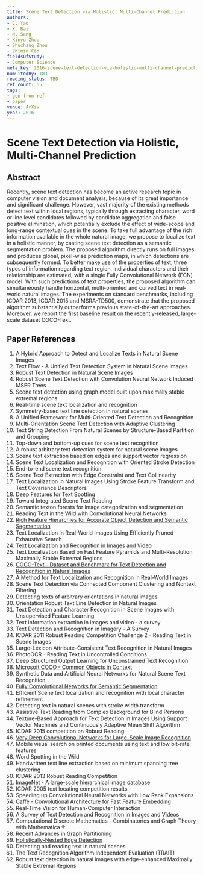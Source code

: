 ```yaml
---
title: Scene Text Detection via Holistic, Multi-Channel Prediction
authors:
- C. Yao
- X. Bai
- N. Sang
- Xinyu Zhou
- Shuchang Zhou
- Zhimin Cao
fieldsOfStudy:
- Computer Science
meta_key: 2016-scene-text-detection-via-holistic-multi-channel-prediction
numCitedBy: 183
reading_status: TBD
ref_count: 65
tags:
- gen-from-ref
- paper
venue: ArXiv
year: 2016
---
```


# Scene Text Detection via Holistic, Multi-Channel Prediction

## Abstract

Recently, scene text detection has become an active research topic in computer vision and document analysis, because of its great importance and significant challenge. However, vast majority of the existing methods detect text within local regions, typically through extracting character, word or line level candidates followed by candidate aggregation and false positive elimination, which potentially exclude the effect of wide-scope and long-range contextual cues in the scene. To take full advantage of the rich information available in the whole natural image, we propose to localize text in a holistic manner, by casting scene text detection as a semantic segmentation problem. The proposed algorithm directly runs on full images and produces global, pixel-wise prediction maps, in which detections are subsequently formed. To better make use of the properties of text, three types of information regarding text region, individual characters and their relationship are estimated, with a single Fully Convolutional Network (FCN) model. With such predictions of text properties, the proposed algorithm can simultaneously handle horizontal, multi-oriented and curved text in real-world natural images. The experiments on standard benchmarks, including ICDAR 2013, ICDAR 2015 and MSRA-TD500, demonstrate that the proposed algorithm substantially outperforms previous state-of-the-art approaches. Moreover, we report the first baseline result on the recently-released, large-scale dataset COCO-Text.

## Paper References

1. A Hybrid Approach to Detect and Localize Texts in Natural Scene Images
2. Text Flow - A Unified Text Detection System in Natural Scene Images
3. Robust Text Detection in Natural Scene Images
4. Robust Scene Text Detection with Convolution Neural Network Induced MSER Trees
5. Scene text detection using graph model built upon maximally stable extremal regions
6. Real-time scene text localization and recognition
7. Symmetry-based text line detection in natural scenes
8. A Unified Framework for Multi-Oriented Text Detection and Recognition
9. Multi-Orientation Scene Text Detection with Adaptive Clustering
10. Text String Detection From Natural Scenes by Structure-Based Partition and Grouping
11. Top-down and bottom-up cues for scene text recognition
12. A robust arbitrary text detection system for natural scene images
13. Scene text extraction based on edges and support vector regression
14. Scene Text Localization and Recognition with Oriented Stroke Detection
15. End-to-end scene text recognition
16. Scene Text Extraction with Edge Constraint and Text Collinearity
17. Text Localization in Natural Images Using Stroke Feature Transform and Text Covariance Descriptors
18. Deep Features for Text Spotting
19. Toward Integrated Scene Text Reading
20. Semantic texton forests for image categorization and segmentation
21. Reading Text in the Wild with Convolutional Neural Networks
22. [Rich Feature Hierarchies for Accurate Object Detection and Semantic Segmentation](2014-rich-feature-hierarchies-for-accurate-object-detection-and-semantic-segmentation)
23. Text Localization in Real-World Images Using Efficiently Pruned Exhaustive Search
24. Text Localization and Recognition in Images and Video
25. Text Localization Based on Fast Feature Pyramids and Multi-Resolution Maximally Stable Extremal Regions
26. [COCO-Text - Dataset and Benchmark for Text Detection and Recognition in Natural Images](2016-coco-text-dataset-and-benchmark-for-text-detection-and-recognition-in-natural-images)
27. A Method for Text Localization and Recognition in Real-World Images
28. Scene Text Detection via Connected Component Clustering and Nontext Filtering
29. Detecting texts of arbitrary orientations in natural images
30. Orientation Robust Text Line Detection in Natural Images
31. Text Detection and Character Recognition in Scene Images with Unsupervised Feature Learning
32. Text information extraction in images and video - a survey
33. Text Detection and Recognition in Imagery - A Survey
34. ICDAR 2011 Robust Reading Competition Challenge 2 - Reading Text in Scene Images
35. Large-Lexicon Attribute-Consistent Text Recognition in Natural Images
36. PhotoOCR - Reading Text in Uncontrolled Conditions
37. Deep Structured Output Learning for Unconstrained Text Recognition
38. [Microsoft COCO - Common Objects in Context](2014-microsoft-coco-common-objects-in-context)
39. Synthetic Data and Artificial Neural Networks for Natural Scene Text Recognition
40. [Fully Convolutional Networks for Semantic Segmentation](2017-fully-convolutional-networks-for-semantic-segmentation)
41. Efficient Scene text localization and recognition with local character refinement
42. Detecting text in natural scenes with stroke width transform
43. Assistive Text Reading from Complex Background for Blind Persons
44. Texture-Based Approach for Text Detection in Images Using Support Vector Machines and Continuously Adaptive Mean Shift Algorithm
45. ICDAR 2015 competition on Robust Reading
46. [Very Deep Convolutional Networks for Large-Scale Image Recognition](2015-very-deep-convolutional-networks-for-large-scale-image-recognition)
47. Mobile visual search on printed documents using text and low bit-rate features
48. Word Spotting in the Wild
49. Handwritten text line extraction based on minimum spanning tree clustering
50. ICDAR 2013 Robust Reading Competition
51. [ImageNet - A large-scale hierarchical image database](2009-imagenet-a-large-scale-hierarchical-image-database)
52. ICDAR 2005 text locating competition results
53. Speeding up Convolutional Neural Networks with Low Rank Expansions
54. [Caffe - Convolutional Architecture for Fast Feature Embedding](2014-caffe-convolutional-architecture-for-fast-feature-embedding)
55. Real-Time Vision for Human-Computer Interaction
56. A Survey of Text Detection and Recognition in Images and Videos
57. Computational Discrete Mathematics - Combinatorics and Graph Theory with Mathematica ®
58. Recent Advances in Graph Partitioning
59. [Holistically-Nested Edge Detection](2015-holistically-nested-edge-detection)
60. Detecting and reading text in natural scenes
61. The Text Recognition Algorithm Independent Evaluation (TRAIT)
62. Robust text detection in natural images with edge-enhanced Maximally Stable Extremal Regions
